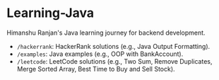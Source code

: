 # Learning-Java
Himanshu Ranjan's Java learning journey for backend development.
- `/hackerrank`: HackerRank solutions (e.g., Java Output Formatting).
- `/examples`: Java examples (e.g., OOP with BankAccount).
- `/leetcode`: LeetCode solutions (e.g., Two Sum, Remove Duplicates, Merge Sorted Array, Best Time to Buy and Sell Stock).